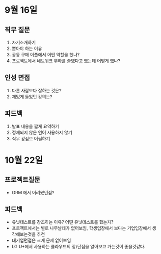 # 9월 16일
## 직무 질문
1. 자기소개하기
2. 뽑아야 하는 이유
3. 공동 구매 어플에서 어떤 역할을 했나?
4. 프로젝트에서 네트워크 부하를 줄였다고 했는데 어떻게 했나?

## 인성 면접
1. 다른 사람보다 잘하는 것은?
2. 재밌게 들었던 강의는?

## 피드백
1. 발표 내용을 짧게 요약하기
2. 정제되지 않은 언어 사용하지 않기
3. 직무 강점으 어필하기

# 10월 22일
## 프로젝트질문
- ORM 에서 어려웠던점?

## 피드백
- 유닛테스트를 강조하는 이유? 어떤 유닛테스트를 했는지? 
- 프로젝트에서는 별로 나무날데가 없어보임, 학생입장에서 보다는 기업입장에서 생각해보는것을 추천
- 대기업면접은 크게 문제 없어보임
- LG U+에서 사용하는 클라우드의 장/단점을 알아보고 가는것이 좋을것같다.